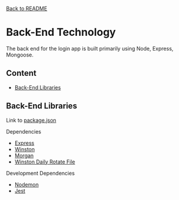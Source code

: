 [Back to README](../README.md)

# **Back-End Technology**
The back end for the login app is built primarily using Node, Express, Mongoose.



## **Content**
*   [Back-End Libraries](#back-end-libraries)

## **Back-End Libraries**
<a name="back-end-libraries"></a>

Link to [package.json](../package.json)

Dependencies
*   [Express](https://www.npmjs.com/package/express)
*   [Winston](https://www.npmjs.com/package/winston)
*   [Morgan](https://www.npmjs.com/package/morgan)
*   [Winston Daily Rotate File](winston-daily-rotate-file)

Development Dependencies
*   [Nodemon](https://www.npmjs.com/package/nodemon)
*   [Jest](https://www.npmjs.com/package/jest)
